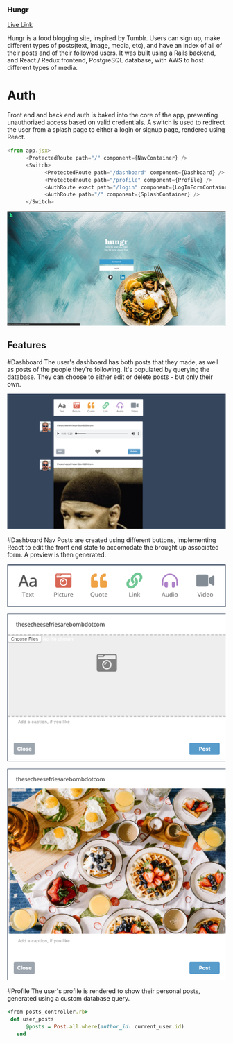 ### Hungr

[Live Link](https://hung3r.herokuapp.com/#/)

Hungr is a food blogging site, inspired by Tumblr. Users can sign up, make different types of posts(text, image, media, etc), and have an index of all of their posts and of their followed users.
It was built using a Rails backend, and React / Redux frontend, PostgreSQL database, with AWS to host different types of media.

# Auth
Front end and back end auth is baked into the core of the app, preventing unauthorized access based on valid credentials. A switch is used to redirect the user from a splash page to either a login or signup page, rendered using React.

```js
<from app.jsx>
      <ProtectedRoute path="/" component={NavContainer} />
      <Switch>
            <ProtectedRoute path="/dashboard" component={Dashboard} />
            <ProtectedRoute path="/profile" component={Profile} />
            <AuthRoute exact path="/login" component={LogInFormContainer} />
            <AuthRoute path="/" component={SplashContainer} />
      </Switch>
```
![splash_page](app/assets/images/splash_page.png)



## Features

#Dashboard
The user's dashboard has both posts that they made, as well as posts of the people they're following. It's populated by querying the database. They can choose to either edit or delete posts - but only their own.

![dashboard image](app/assets/images/dashboard.png)

#Dashboard Nav
Posts are created using different buttons, implementing React to edit the front end state to accomodate the brought up associated form. A preview is then generated.

![dashboard image](app/assets/images/dashboard_nav.png)

![image_form](app/assets/images/image_form.png)

![preview](app/assets/images/preview.png)

#Profile
The user's profile is rendered to show their personal posts, generated using a custom database query.

```rb
<from posts_controller.rb>
 def user_posts
      @posts = Post.all.where(author_id: current_user.id)
   end 
```

